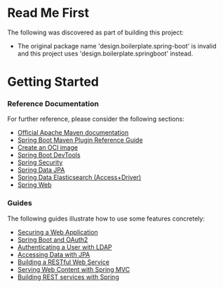 # Read Me First
The following was discovered as part of building this project:

* The original package name 'design.boilerplate.spring-boot' is invalid and this project uses 'design.boilerplate.springboot' instead.

# Getting Started

### Reference Documentation
For further reference, please consider the following sections:

* [Official Apache Maven documentation](https://maven.apache.org/guides/index.html)
* [Spring Boot Maven Plugin Reference Guide](https://docs.spring.io/spring-boot/docs/2.7.1-SNAPSHOT/maven-plugin/reference/html/)
* [Create an OCI image](https://docs.spring.io/spring-boot/docs/2.7.1-SNAPSHOT/maven-plugin/reference/html/#build-image)
* [Spring Boot DevTools](https://docs.spring.io/spring-boot/docs/2.7.1-SNAPSHOT/reference/htmlsingle/#using.devtools)
* [Spring Security](https://docs.spring.io/spring-boot/docs/2.7.1-SNAPSHOT/reference/htmlsingle/#web.security)
* [Spring Data JPA](https://docs.spring.io/spring-boot/docs/2.7.1-SNAPSHOT/reference/htmlsingle/#data.sql.jpa-and-spring-data)
* [Spring Data Elasticsearch (Access+Driver)](https://docs.spring.io/spring-boot/docs/2.7.1-SNAPSHOT/reference/htmlsingle/#data.nosql.elasticsearch)
* [Spring Web](https://docs.spring.io/spring-boot/docs/2.7.1-SNAPSHOT/reference/htmlsingle/#web)

### Guides
The following guides illustrate how to use some features concretely:

* [Securing a Web Application](https://spring.io/guides/gs/securing-web/)
* [Spring Boot and OAuth2](https://spring.io/guides/tutorials/spring-boot-oauth2/)
* [Authenticating a User with LDAP](https://spring.io/guides/gs/authenticating-ldap/)
* [Accessing Data with JPA](https://spring.io/guides/gs/accessing-data-jpa/)
* [Building a RESTful Web Service](https://spring.io/guides/gs/rest-service/)
* [Serving Web Content with Spring MVC](https://spring.io/guides/gs/serving-web-content/)
* [Building REST services with Spring](https://spring.io/guides/tutorials/rest/)

